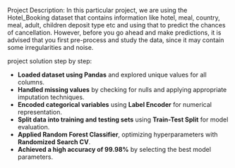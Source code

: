 Project Description:
In this particular project, we are using the Hotel_Booking dataset that contains information like hotel, meal, country, meal, adult, children deposit type etc and using that to predict the chances of cancellation.
However, before you go ahead and make predictions, it is advised that you first pre-process and study the data, since it may contain some irregularities and noise.

project solution step by step:
- **Loaded dataset using Pandas** and explored unique values for all columns.  
- **Handled missing values** by checking for nulls and applying appropriate imputation techniques.  
- **Encoded categorical variables** using **Label Encoder** for numerical representation.  
- **Split data into training and testing sets** using **Train-Test Split** for model evaluation.  
- **Applied Random Forest Classifier**, optimizing hyperparameters with **Randomized Search CV**.  
- **Achieved a high accuracy of 99.98%** by selecting the best model parameters.
